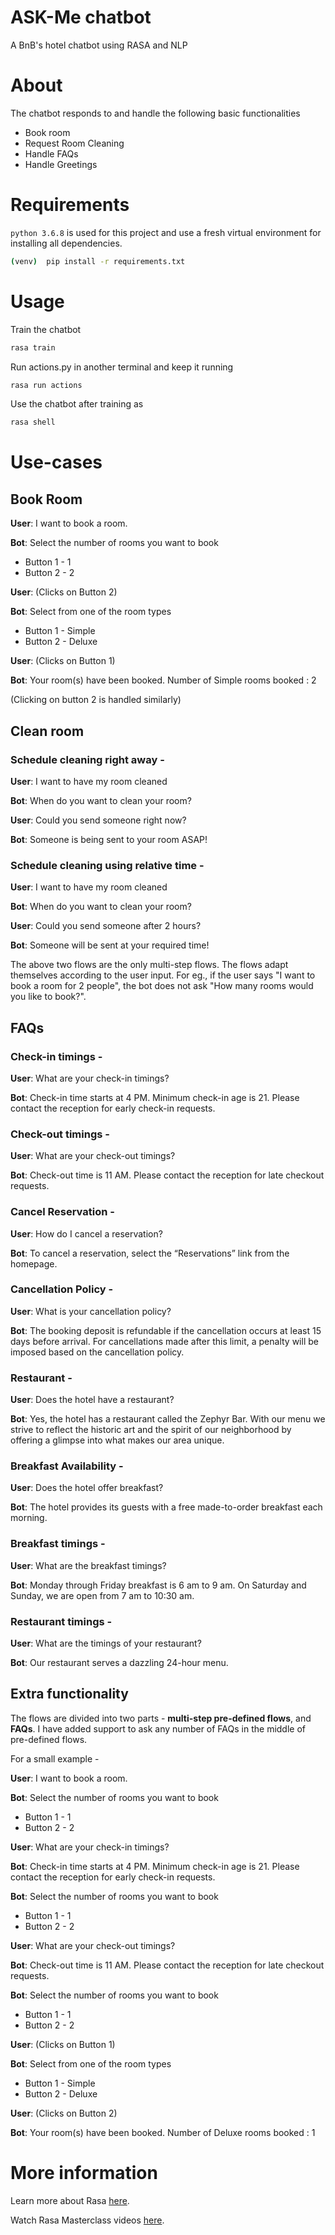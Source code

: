 # ASK-Me chatbot
A BnB's hotel chatbot using RASA and NLP

# About
The chatbot responds to and handle the following basic functionalities
- Book room
- Request Room Cleaning
- Handle FAQs
- Handle Greetings

# Requirements
`python 3.6.8` is used for this project and use a fresh virtual environment for installing all dependencies.
```bash
(venv)  pip install -r requirements.txt
```

# Usage
Train the chatbot
```bash
rasa train
```
Run actions.py in another terminal and keep it running
```bash
rasa run actions
```
Use the chatbot after training as
```bash
rasa shell
```

# Use-cases

## Book Room

**User**: I want to book a room.

**Bot**: Select the number of rooms you want to book
- Button 1 - 1 
- Button 2 - 2

**User**: (Clicks on Button 2)

**Bot**: Select from one of the room types
- Button 1 - Simple 
- Button 2 - Deluxe

**User**: (Clicks on Button 1)

**Bot**: Your room(s) have been booked. Number of Simple rooms booked : 2

(Clicking on button 2 is handled similarly)

## Clean room

### Schedule cleaning right away -

**User**: I want to have my room cleaned

**Bot**: When do you want to clean your room?

**User**: Could you send someone right now?

**Bot**: Someone is being sent to your room ASAP!

### Schedule cleaning using relative time -

**User**: I want to have my room cleaned

**Bot**: When do you want to clean your room?

**User**: Could you send someone after 2 hours?

**Bot**: Someone will be sent at your required time!

The above two flows are the only multi-step flows. The flows adapt themselves according to the user input. For eg., if the user says "I want to book a room for 2 people", the bot does not ask "How many rooms would you like to book?".

## FAQs

### Check-in timings -
**User**: What are your check-in timings?

**Bot**: Check-in time starts at 4 PM. Minimum check-in age is 21. Please contact the reception for early check-in requests.

### Check-out timings -
**User**: What are your check-out timings?

**Bot**: Check-out time is 11 AM. Please contact the reception for late checkout requests.

### Cancel Reservation -
**User**: How do I cancel a reservation?

**Bot**: To cancel a reservation, select the “Reservations” link from the homepage.

### Cancellation Policy -
**User**: What is your cancellation policy?

**Bot**: The booking deposit is refundable if the cancellation occurs at least 15 days before arrival. For cancellations made after this limit, a penalty will be imposed based on the cancellation policy.

### Restaurant -
**User**: Does the hotel have a restaurant?

**Bot**: Yes, the hotel has a restaurant called the Zephyr Bar. With our menu we strive to reflect the historic art and the spirit of our neighborhood by offering a glimpse into what makes our area unique.

### Breakfast Availability -
**User**: Does the hotel offer breakfast?

**Bot**: The hotel provides its guests with a free made-to-order breakfast each morning.

### Breakfast timings -
**User**: What are the breakfast timings?

**Bot**: Monday through Friday breakfast is 6 am to 9 am. On Saturday and Sunday, we are open from 7 am to 10:30 am.

### Restaurant timings -
**User**: What are the timings of your restaurant?

**Bot**: Our restaurant serves a dazzling 24-hour menu.

## Extra functionality
The flows are divided into two parts - **multi-step pre-defined flows**, and **FAQs**. I have added support to ask any number of FAQs in the middle of pre-defined flows.

For a small example -

**User**: I want to book a room.

**Bot**: Select the number of rooms you want to book
- Button 1 - 1 
- Button 2 - 2

**User**: What are your check-in timings?

**Bot**: Check-in time starts at 4 PM. Minimum check-in age is 21. Please contact the reception for early check-in requests.

**Bot**: Select the number of rooms you want to book
- Button 1 - 1 
- Button 2 - 2

**User**: What are your check-out timings?

**Bot**: Check-out time is 11 AM. Please contact the reception for late checkout requests.

**Bot**: Select the number of rooms you want to book
- Button 1 - 1 
- Button 2 - 2

**User**: (Clicks on Button 1)

**Bot**: Select from one of the room types
- Button 1 - Simple 
- Button 2 - Deluxe

**User**: (Clicks on Button 2)

**Bot**: Your room(s) have been booked. Number of Deluxe rooms booked : 1

# More information
Learn more about Rasa [here](https://rasa.com/docs/rasa/user-guide/rasa-tutorial/).

Watch Rasa Masterclass videos [here](https://www.youtube.com/playlist?list=PL75e0qA87dlHQny7z43NduZHPo6qd-cRc).
